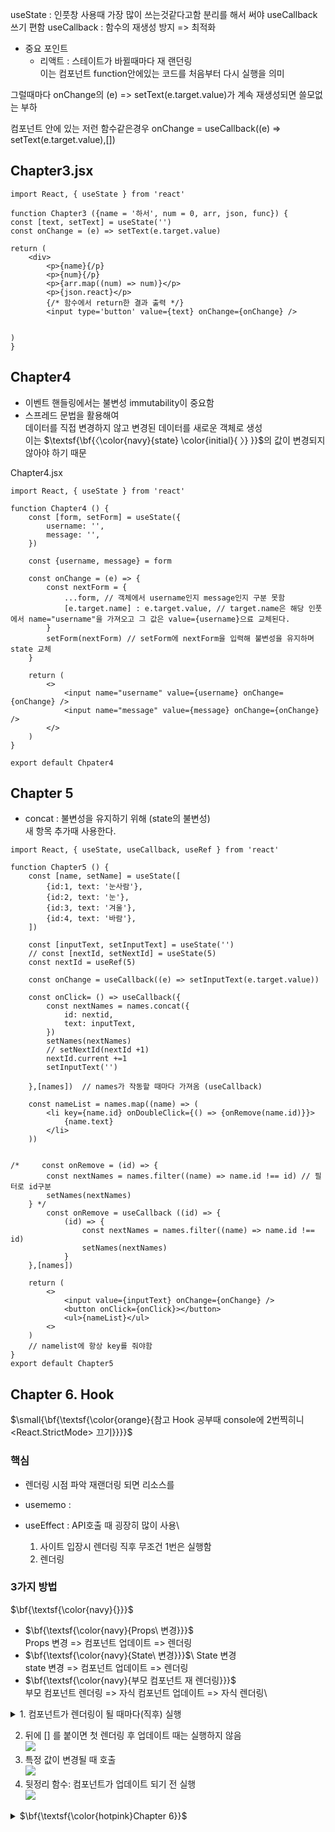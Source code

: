 useState : 인풋창 사용때 가장 많이 쓰는것같다고함
분리를 해서 써야 useCallback 쓰기 편함
useCallback : 함수의 재생성 방지 => 최적화

-  중요 포인트
   -  리액트 : 스테이트가 바뀔때마다 재 랜던링\
       이는 컴포넌트 function안에있는 코드를 처음부터 다시 실행을 의미

그럴때마다 onChange의 (e) => setText(e.target.value)가 계속 재생성되면 쓸모없는 부하

컴포넌트 안에 있는 저런 함수같은경우
onChange = useCallback((e) => setText(e.target.value),[])

## Chapter3.jsx

```
import React, { useState } from 'react'

function Chapter3 ({name = '하서', num = 0, arr, json, func}) {
const [text, setText] = useState('')
const onChange = (e) => setText(e.target.value)

return (
    <div>
        <p>{name}{/p}
        <p>{num}{/p}
        <p>{arr.map((num) => num)}</p>
        <p>{json.react}</p>
        {/* 함수에서 return한 결과 출력 */}
        <input type='button' value={text} onChange={onChange} />


)
}

```

## Chapter4

-  이벤트 핸들링에서는 불변성 immutability이 중요함
-  스프레드 문법을 활용해여\
    데이터를 직접 변경하지 않고 변경된 데이터를 새로운 객체로 생성\
    이는 $\textsf{\bf{〈\color{navy}{state} \color{initial}{ 〉} }}$의 값이 변경되지 않아야 하기 때문

Chapter4.jsx

```
import React, { useState } from 'react'

function Chapter4 () {
    const [form, setForm] = useState({
        username: '',
        message: '',
    })

    const {username, message} = form

    const onChange = (e) => {
        const nextForm = {
            ...form, // 객체에서 username인지 message인지 구분 못함
            [e.target.name] : e.target.value, // target.name은 해당 인풋에서 name="username"을 가져오고 그 값은 value={username}으료 교체된다.
        }
        setForm(nextForm) // setForm에 nextForm을 입력해 불변성을 유지하며 state 교체
    }

    return (
        <>
            <input name="username" value={username} onChange={onChange} />
            <input name="message" value={message} onChange={onChange} />
        </>
    )
}

export default Chpater4
```

## Chapter 5

-  concat : 불변성을 유지하기 위해 (state의 불변성)\
    새 항목 추가때 사용한다.

```
import React, { useState, useCallback, useRef } from 'react'

function Chapter5 () {
    const [name, setName] = useState([
        {id:1, text: '눈사람'},
        {id:2, text: '눈'},
        {id:3, text: '겨울'},
        {id:4, text: '바람'},
    ])

    const [inputText, setInputText] = useState('')
    // const [nextId, setNextId] = useState(5)
    const nextId = useRef(5)

    const onChange = useCallback((e) => setInputText(e.target.value))

    const onClick= () => useCallback({
        const nextNames = names.concat({
            id: nextid,
            text: inputText,
        })
        setNames(nextNames)
        // setNextId(nextId +1)
        nextId.current +=1
        setInputText('')

    },[names])  // names가 작동할 때마다 가져옴 (useCallback)

    const nameList = names.map((name) => (
        <li key={name.id} onDoubleClick={() => {onRemove(name.id)}}>
            {name.text}
        </li>
    ))


/*     const onRemove = (id) => {
        const nextNames = names.filter((name) => name.id !== id) // 필터로 id구분
        setNames(nextNames)
    } */
        const onRemove = useCallback ((id) => {
            (id) => {
                const nextNames = names.filter((name) => name.id !== id)
                setNames(nextNames)
            }
    },[names])

    return (
        <>
            <input value={inputText} onChange={onChange} />
            <button onClick={onClick}></button>
            <ul>{nameList}</ul>
        <>
    )
    // namelist에 항상 key를 줘야함
}
export default Chapter5
```

## Chapter 6. Hook

$\small{\bf{\textsf{\color{orange}{참고 Hook 공부때 console에 2번찍히니 <React.StrictMode> 끄기}}}}$

### 핵심

-  렌더링 시점 파악
   재랜더링 되면 리소스를

-  usememo :
-  useEffect : API호출 때 굉장히 많이 사용\
   1. 사이트 입장시 렌더링 직후 무조건 1번은 실행함
   2. 렌더링

### 3가지 방법

$\bf{\textsf{\color{navy}{}}}$

-  $\bf{\textsf{\color{navy}{Props\ 변경}}}$\
    Props 변경 => 컴포넌트 업데이트 => 렌더링
-  $\bf{\textsf{\color{navy}{State\ 변경}}}$\ State 변경\
    state 변경 => 컴포넌트 업데이트 => 렌더링
-  $\bf{\textsf{\color{navy}{부모 컴포넌트 재 렌더링}}}$\
 부모 컴포넌트 렌더링 => 자식 컴포넌트 업데이트 => 자식 렌더링\
<details>
<summary> <span>1. 컴포넌트가 렌더링이 될 때마다(직후) 실행</span>

</summary>
   ![](./md_image/2024-11-08-13-08-32.png)
</details>

2. 뒤에 [] 를 붙이면 첫 렌더링 후 업데이트 때는 실행하지 않음\
   ![](./md_image/2024-11-08-13-04-25.png)
3. 특정 값이 변경될 때 호출\
   ![](./md_image/2024-11-08-13-14-01.png)
4. 뒷정리 함수: 컴포넌트가 업데이트 되기 전 실행\
   ![](./md_image/2024-11-08-13-31-27.png)

<details>
<summary>
$\bf{\textsf{\color{hotpink}Chapter 6}}$

</summary>

```
import React, { useState, useEffect } from 'react'

const UseEffectEX = () => {
   const [name, setName] = useState('')
   const [nickname, setNickname] = useState('')

   //1. 컴포넌트가 렌더링이 될때마다 실행
   //    useEffect(() => {
   //       console.log('렌더링이 완료되었습니다')
   //       console.log({ name, nickname })
   //    })

   //2. 뒤에 [] 를 붙이면 첫 렌더링 후 업데이트 때는 실행하지 않음
   //    useEffect(() => {
   //       console.log('렌더링이 완료되었습니다')
   //       console.log({ name, nickname })
   //    }, [])

   //3. 특정 값이 변경될 때 호출
   //    useEffect(() => {
   //       console.log('렌더링이 완료되었습니다')
   //       console.log({ name, nickname })
   //    }, [name])

   // 4. 뒷정리 함수: 컴포넌트가 업데이트 되기 전 실행
   useEffect(() => {
      console.log('렌더링이 완료되었습니다')
      console.log(name)

      return () => {
         console.log('컴포넌트가 업데이트 되기전..')
         console.log(name)
      }
   }, [])

   //name을 변경시킴
   const onChangeName = (e) => {
      setName(e.target.value)
   }

   //nickname을 변경시킴
   const onChangeNickName = (e) => {
      setNickname(e.target.value)
   }

   return (
      <div>
         <div>
            <input value={name} onChange={onChangeName} />
            <input value={nickname} onChange={onChangeNickName} />
         </div>
         <div>
            <div>
               <b>이름:</b>
               {name}
            </div>
            <div>
               <b>닉네임:</b>
               {nickname}
            </div>
         </div>
      </div>
   )
}

export default UseEffectEX
```

</details>
